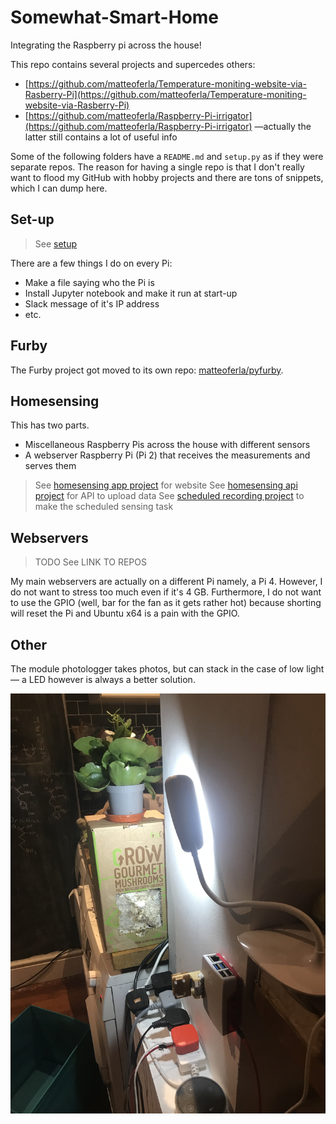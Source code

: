 # Somewhat-Smart-Home
Integrating the Raspberry pi across the house!

This repo contains several projects and supercedes others:

* [https://github.com/matteoferla/Temperature-moniting-website-via-Rasberry-Pi](https://github.com/matteoferla/Temperature-moniting-website-via-Rasberry-Pi)
* [https://github.com/matteoferla/Raspberry-Pi-irrigator](https://github.com/matteoferla/Raspberry-Pi-irrigator) —actually the latter still contains a lot of useful info

Some of the following folders have a `README.md` and `setup.py` as if they were separate repos.
The reason for having a single repo is that I don't really want to flood my GitHub with hobby projects and
there are tons of snippets, which I can dump here.


## Set-up

> See [setup](setting_up.md)

There are a few things I do on every Pi:

* Make a file saying who the Pi is
* Install Jupyter notebook and make it run at start-up
* Slack message of it's IP address
* etc.

## Furby

The Furby project got moved to its own repo: [matteoferla/pyfurby](https://github.com/matteoferla/pyfurby).

## Homesensing

This has two parts.

* Miscellaneous Raspberry Pis across the house with different sensors
* A webserver Raspberry Pi (Pi 2) that receives the measurements and serves them

> See [homesensing app project](homesensing%20app%20project/README.md) for website
> See [homesensing api project](homesensing%20api%20project/README.md) for API to upload data
> See [scheduled recording project](scheduled%20recording%20project/README.md) to make the scheduled sensing task

## Webservers


> TODO See LINK TO REPOS

My main webservers are actually on a different Pi namely, a Pi 4.
However, I do not want to stress too much even if it's 4 GB.
Furthermore, I do not want to use the GPIO (well, bar for the fan as it gets rather hot)
because shorting will reset the Pi and Ubuntu x64 is a pain with the GPIO.

## Other

The module photologger takes photos, but can stack in the case of low light — a LED however is always a better solution.

![mushroom](images/mushroom.jpeg)




